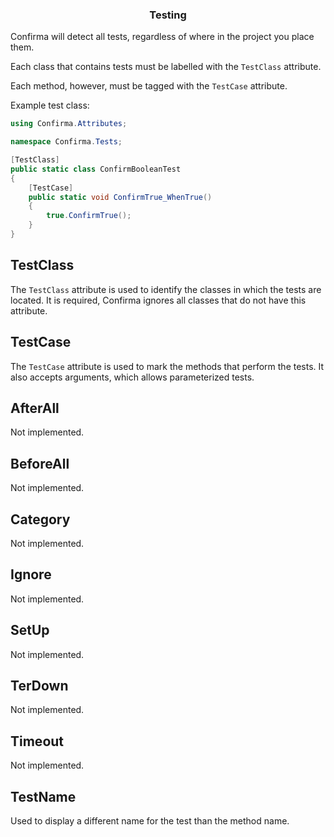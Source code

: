 <div align="center">
	<h3>Testing</h1>
</div>

Confirma will detect all tests, regardless of where in the project you place them.

Each class that contains tests must be labelled with the `TestClass` attribute.

Each method, however, must be tagged with the `TestCase` attribute.

Example test class:

```cs
using Confirma.Attributes;

namespace Confirma.Tests;

[TestClass]
public static class ConfirmBooleanTest
{
	[TestCase]
	public static void ConfirmTrue_WhenTrue()
	{
		true.ConfirmTrue();
	}
}
```

## TestClass

The `TestClass` attribute is used to identify the classes in which the tests are located.
It is required, Confirma ignores all classes that do not have this attribute.


## TestCase

The `TestCase` attribute is used to mark the methods that perform the tests.
It also accepts arguments, which allows parameterized tests.


## AfterAll

Not implemented.

## BeforeAll

Not implemented.

## Category

Not implemented.

## Ignore

Not implemented.

## SetUp

Not implemented.

## TerDown

Not implemented.

## Timeout

Not implemented.

## TestName

Used to display a different name for the test than the method name.
